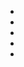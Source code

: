 * [](080-INT.NicksRoom.md)
* [](127-INT.AbandonedGreenhouse-FLASHBACK.md)
* [](128-EXT.Doorway--FLASHBACK--.md)
* [](129-INT.NicksRoom--FLASHBACK--.md)
* [](132-EXT.Backyard.md)